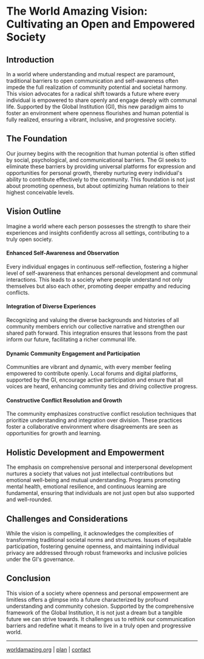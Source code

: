 # **The World Amazing Vision: Cultivating an Open and Empowered Society**

## **Introduction**
In a world where understanding and mutual respect are paramount, traditional barriers to open communication and self-awareness often impede the full realization of community potential and societal harmony. This vision advocates for a radical shift towards a future where every individual is empowered to share openly and engage deeply with communal life. Supported by the Global Institution (GI), this new paradigm aims to foster an environment where openness flourishes and human potential is fully realized, ensuring a vibrant, inclusive, and progressive society.

## **The Foundation**
Our journey begins with the recognition that human potential is often stifled by social, psychological, and communicational barriers. The GI seeks to eliminate these barriers by providing universal platforms for expression and opportunities for personal growth, thereby nurturing every individual's ability to contribute effectively to the community. This foundation is not just about promoting openness, but about optimizing human relations to their highest conceivable levels.

## **Vision Outline**
Imagine a world where each person possesses the strength to share their experiences and insights confidently across all settings, contributing to a truly open society.

#### **Enhanced Self-Awareness and Observation**
Every individual engages in continuous self-reflection, fostering a higher level of self-awareness that enhances personal development and communal interactions. This leads to a society where people understand not only themselves but also each other, promoting deeper empathy and reducing conflicts.

#### **Integration of Diverse Experiences**
Recognizing and valuing the diverse backgrounds and histories of all community members enrich our collective narrative and strengthen our shared path forward. This integration ensures that lessons from the past inform our future, facilitating a richer communal life.

#### **Dynamic Community Engagement and Participation**
Communities are vibrant and dynamic, with every member feeling empowered to contribute openly. Local forums and digital platforms, supported by the GI, encourage active participation and ensure that all voices are heard, enhancing community ties and driving collective progress.

#### **Constructive Conflict Resolution and Growth**
The community emphasizes constructive conflict resolution techniques that prioritize understanding and integration over division. These practices foster a collaborative environment where disagreements are seen as opportunities for growth and learning.

## **Holistic Development and Empowerment**
The emphasis on comprehensive personal and interpersonal development nurtures a society that values not just intellectual contributions but emotional well-being and mutual understanding. Programs promoting mental health, emotional resilience, and continuous learning are fundamental, ensuring that individuals are not just open but also supported and well-rounded.

## **Challenges and Considerations**
While the vision is compelling, it acknowledges the complexities of transforming traditional societal norms and structures. Issues of equitable participation, fostering genuine openness, and maintaining individual privacy are addressed through robust frameworks and inclusive policies under the GI's governance.

## **Conclusion**
This vision of a society where openness and personal empowerment are limitless offers a glimpse into a future characterized by profound understanding and community cohesion. Supported by the comprehensive framework of the Global Institution, it is not just a dream but a tangible future we can strive towards. It challenges us to rethink our communication barriers and redefine what it means to live in a truly open and progressive world.


---
[worldamazing.org](https://worldamazing.org)
| [plan](https://github.com/whomanatee/plan)
| [contact](mailto:human@whomanatee.org) 